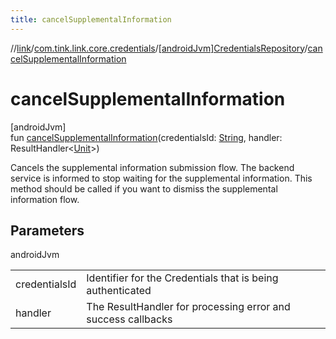 ```yaml
---
title: cancelSupplementalInformation
---
```

//[link](../../../index.html)/[com.tink.link.core.credentials](../index.html)/[[androidJvm]CredentialsRepository](index.html)/[cancelSupplementalInformation](cancel-supplemental-information.html)



# cancelSupplementalInformation



[androidJvm]\
fun [cancelSupplementalInformation](cancel-supplemental-information.html)(credentialsId: [String](https://kotlinlang.org/api/latest/jvm/stdlib/kotlin/-string/index.html), handler: ResultHandler&lt;[Unit](https://kotlinlang.org/api/latest/jvm/stdlib/kotlin/-unit/index.html)&gt;)



Cancels the supplemental information submission flow. The backend service is informed to stop waiting for the supplemental information. This method should be called if you want to dismiss the supplemental information flow.



## Parameters


androidJvm

| | |
|---|---|
| credentialsId | Identifier for the Credentials that is being authenticated |
| handler | The ResultHandler for processing error and success callbacks |




